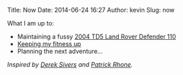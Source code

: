 Title: Now
Date: 2014-06-24 16:27
Author: kevin
Slug: now

What I am up to:

- Maintaining a fussy [2004 TD5 Land Rover Defender 110](/tag/land-rover)
- [Keeping my fitness up](http://claymorecrossfit.co.uk/)
- Planning the next adventure...

*Inspired by [Derek Sivers](https://sivers.org/nowff) and [Patrick Rhone](http://patrickrhone.com/now/).*